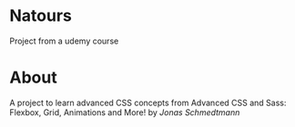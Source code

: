 # Natours
Project from a udemy course

# About

A project to learn advanced CSS concepts from Advanced CSS and Sass: Flexbox, Grid, Animations and More! 
  by *Jonas Schmedtmann*